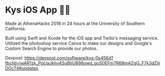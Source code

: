 # Kys iOS App 📲💬
Made at AthenaHacks 2018 in 24 hours at the University of Southern California.

Built using Swift and Xcode for the iOS app and Twilio's messaging service. Utilized the photoshop service Canva to make our designs and Google's Custom Search Engine to provide our photos.

Devpost: https://devpost.com/software/kys-0s456d?fbclid=IwAR1zk_PqUaJkhv4SuBtjU898owq_guS0EFm7R68mAZgG_F7k3dZijiDOcT4#updates.
